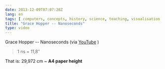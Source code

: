 ```yaml
---
date: 2013-12-09T07:07:28Z
lang: en
tags: [ computers, concepts, history, science, teaching, visualisation ]
title: "Grace Hopper -- Nanoseconds"
type: video
---
```


Grace Hopper -- Nanoseconds (via [YouTube](http://www.youtube.com/watch?v=JEpsKnWZrJ8) )

> 1 ns = 11,8″

That is: 29,972 cm \~ **A4 paper height**

